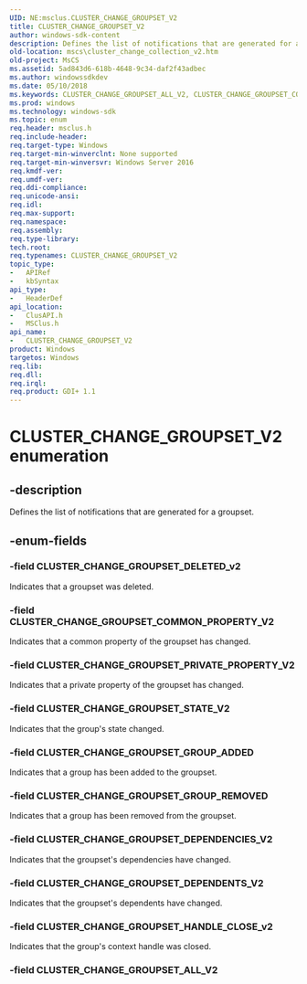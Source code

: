 ```yaml
---
UID: NE:msclus.CLUSTER_CHANGE_GROUPSET_V2
title: CLUSTER_CHANGE_GROUPSET_V2
author: windows-sdk-content
description: Defines the list of notifications that are generated for a groupset.
old-location: mscs\cluster_change_collection_v2.htm
old-project: MsCS
ms.assetid: 5ad843d6-618b-4648-9c34-daf2f43adbec
ms.author: windowssdkdev
ms.date: 05/10/2018
ms.keywords: CLUSTER_CHANGE_GROUPSET_ALL_V2, CLUSTER_CHANGE_GROUPSET_COMMON_PROPERTY_V2, CLUSTER_CHANGE_GROUPSET_DELETED_v2, CLUSTER_CHANGE_GROUPSET_DEPENDENCIES_V2, CLUSTER_CHANGE_GROUPSET_DEPENDENTS_V2, CLUSTER_CHANGE_GROUPSET_GROUP_ADDED, CLUSTER_CHANGE_GROUPSET_GROUP_REMOVED, CLUSTER_CHANGE_GROUPSET_HANDLE_CLOSE_v2, CLUSTER_CHANGE_GROUPSET_PRIVATE_PROPERTY_V2, CLUSTER_CHANGE_GROUPSET_STATE_V2, CLUSTER_CHANGE_GROUPSET_V2, CLUSTER_CHANGE_GROUPSET_V2 enumeration [Failover Cluster], clusapi/CLUSTER_CHANGE_GROUPSET_ALL_V2, clusapi/CLUSTER_CHANGE_GROUPSET_COMMON_PROPERTY_V2, clusapi/CLUSTER_CHANGE_GROUPSET_DELETED_v2, clusapi/CLUSTER_CHANGE_GROUPSET_DEPENDENCIES_V2, clusapi/CLUSTER_CHANGE_GROUPSET_DEPENDENTS_V2, clusapi/CLUSTER_CHANGE_GROUPSET_GROUP_ADDED, clusapi/CLUSTER_CHANGE_GROUPSET_GROUP_REMOVED, clusapi/CLUSTER_CHANGE_GROUPSET_HANDLE_CLOSE_v2, clusapi/CLUSTER_CHANGE_GROUPSET_PRIVATE_PROPERTY_V2, clusapi/CLUSTER_CHANGE_GROUPSET_STATE_V2, clusapi/CLUSTER_CHANGE_GROUPSET_V2, msclus/CLUSTER_CHANGE_GROUPSET_ALL_V2, msclus/CLUSTER_CHANGE_GROUPSET_COMMON_PROPERTY_V2, msclus/CLUSTER_CHANGE_GROUPSET_DELETED_v2, msclus/CLUSTER_CHANGE_GROUPSET_DEPENDENCIES_V2, msclus/CLUSTER_CHANGE_GROUPSET_DEPENDENTS_V2, msclus/CLUSTER_CHANGE_GROUPSET_GROUP_ADDED, msclus/CLUSTER_CHANGE_GROUPSET_GROUP_REMOVED, msclus/CLUSTER_CHANGE_GROUPSET_HANDLE_CLOSE_v2, msclus/CLUSTER_CHANGE_GROUPSET_PRIVATE_PROPERTY_V2, msclus/CLUSTER_CHANGE_GROUPSET_STATE_V2, msclus/CLUSTER_CHANGE_GROUPSET_V2, mscs.cluster_change_collection_v2
ms.prod: windows
ms.technology: windows-sdk
ms.topic: enum
req.header: msclus.h
req.include-header: 
req.target-type: Windows
req.target-min-winverclnt: None supported
req.target-min-winversvr: Windows Server 2016
req.kmdf-ver: 
req.umdf-ver: 
req.ddi-compliance: 
req.unicode-ansi: 
req.idl: 
req.max-support: 
req.namespace: 
req.assembly: 
req.type-library: 
tech.root: 
req.typenames: CLUSTER_CHANGE_GROUPSET_V2
topic_type:
-	APIRef
-	kbSyntax
api_type:
-	HeaderDef
api_location:
-	ClusAPI.h
-	MSClus.h
api_name:
-	CLUSTER_CHANGE_GROUPSET_V2
product: Windows
targetos: Windows
req.lib: 
req.dll: 
req.irql: 
req.product: GDI+ 1.1
---
```


# CLUSTER_CHANGE_GROUPSET_V2 enumeration


## -description


Defines the list of notifications that are generated for a groupset.


## -enum-fields




### -field CLUSTER_CHANGE_GROUPSET_DELETED_v2

Indicates that a groupset was deleted.


### -field CLUSTER_CHANGE_GROUPSET_COMMON_PROPERTY_V2

Indicates that a common property of the groupset has changed.


### -field CLUSTER_CHANGE_GROUPSET_PRIVATE_PROPERTY_V2

Indicates that a private property of the groupset has changed.


### -field CLUSTER_CHANGE_GROUPSET_STATE_V2

Indicates that the group's state changed.


### -field CLUSTER_CHANGE_GROUPSET_GROUP_ADDED

Indicates that a group has been added to the groupset.


### -field CLUSTER_CHANGE_GROUPSET_GROUP_REMOVED

Indicates that a group has been removed from the groupset.


### -field CLUSTER_CHANGE_GROUPSET_DEPENDENCIES_V2

Indicates that the groupset's dependencies have changed.


### -field CLUSTER_CHANGE_GROUPSET_DEPENDENTS_V2

Indicates that the groupset's dependents have changed.


### -field CLUSTER_CHANGE_GROUPSET_HANDLE_CLOSE_v2

Indicates that the group's context handle was closed.


### -field CLUSTER_CHANGE_GROUPSET_ALL_V2

